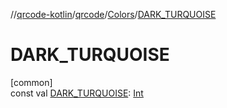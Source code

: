 //[qrcode-kotlin](../../../index.md)/[qrcode](../index.md)/[Colors](index.md)/[DARK_TURQUOISE](-d-a-r-k_-t-u-r-q-u-o-i-s-e.md)

# DARK_TURQUOISE

[common]\
const val [DARK_TURQUOISE](-d-a-r-k_-t-u-r-q-u-o-i-s-e.md): [Int](https://kotlinlang.org/api/latest/jvm/stdlib/kotlin/-int/index.html)
